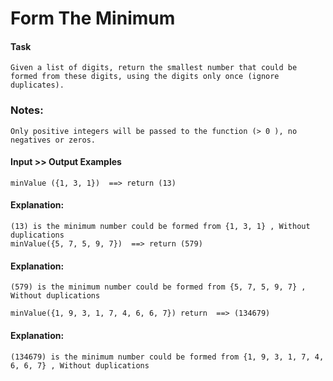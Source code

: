 # Form The Minimum
#### Task

    Given a list of digits, return the smallest number that could be formed from these digits, using the digits only once (ignore duplicates).

### Notes:

    Only positive integers will be passed to the function (> 0 ), no negatives or zeros.

#### Input >> Output Examples

    minValue ({1, 3, 1})  ==> return (13)

#### Explanation:

	(13) is the minimum number could be formed from {1, 3, 1} , Without duplications
	minValue({5, 7, 5, 9, 7})  ==> return (579)

#### Explanation:

	(579) is the minimum number could be formed from {5, 7, 5, 9, 7} , Without duplications

	minValue({1, 9, 3, 1, 7, 4, 6, 6, 7}) return  ==> (134679)

#### Explanation:

	(134679) is the minimum number could be formed from {1, 9, 3, 1, 7, 4, 6, 6, 7} , Without duplications 
